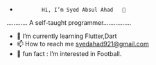 
-             Hi, I’m Syed Absul Ahad   👋 
 ............  A self-taught programmer................

- 🌱 I’m currently learning Flutter,Dart
- 📫 How to reach me syedahad921@gmail.com
- 👀 fun fact : I’m interested in Football.


<!---
syed2323/syed2323 is a ✨ special ✨ repository because its `README.md` (this file) appears on your GitHub profile.
You can click the Preview link to take a look at your changes.
--->
